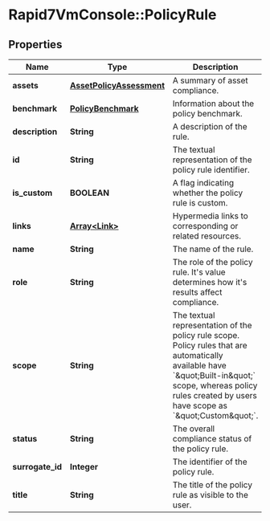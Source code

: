 # Rapid7VmConsole::PolicyRule

## Properties
Name | Type | Description | Notes
------------ | ------------- | ------------- | -------------
**assets** | [**AssetPolicyAssessment**](AssetPolicyAssessment.md) | A summary of asset compliance. | [optional] 
**benchmark** | [**PolicyBenchmark**](PolicyBenchmark.md) | Information about the policy benchmark. | [optional] 
**description** | **String** | A description of the rule. | [optional] 
**id** | **String** | The textual representation of the policy rule identifier. | [optional] 
**is_custom** | **BOOLEAN** | A flag indicating whether the policy rule is custom. | [optional] 
**links** | [**Array&lt;Link&gt;**](Link.md) | Hypermedia links to corresponding or related resources. | [optional] 
**name** | **String** | The name of the rule. | [optional] 
**role** | **String** | The role of the policy rule. It&#39;s value determines how it&#39;s results affect compliance. | [optional] 
**scope** | **String** | The textual representation of the policy rule scope. Policy rules that are automatically available have &#x60;\&quot;Built-in\&quot;&#x60; scope, whereas policy rules created by users have scope as &#x60;\&quot;Custom\&quot;&#x60;. | [optional] 
**status** | **String** | The overall compliance status of the policy rule. | [optional] 
**surrogate_id** | **Integer** | The identifier of the policy rule. | [optional] 
**title** | **String** | The title of the policy rule as visible to the user. | [optional] 


